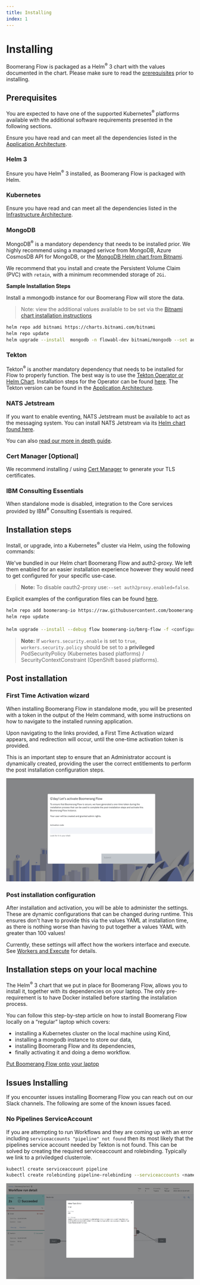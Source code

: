 ```yaml
---
title: Installing
index: 1
---
```


# Installing

Boomerang Flow is packaged as a Helm<sup>®</sup> 3 chart with the values documented in the chart. Please make sure to read the [prerequisites](/docs/boomerang-flow/installing/pre-requisites) prior to installing.

## Prerequisites

You are expected to have one of the supported Kubernetes<sup>®</sup> platforms available with the additional software requirements presented in the following sections.

Ensure you have read and can meet all the dependencies listed in the [Application Architecture](/docs/boomerang-flow/architecture/application).

### Helm 3

Ensure you have Helm<sup>®</sup> 3 installed, as Boomerang Flow is packaged with Helm.

### Kubernetes

Ensure you have read and can meet all the dependencies listed in the [Infrastructure Architecture](/docs/boomerang-flow/architecture/infrastructure).

### MongoDB

MongoDB<sup>®</sup> is a mandatory dependency that needs to be installed prior. We highly recommend using a managed serivce from MongoDB, Azure CosmosDB API for MongoDB, or the [MongoDB Helm chart from Bitnami](https://bitnami.com/stack/mongodb/helm).

We recommend that you install and create the Persistent Volume Claim (PVC) with `retain`, with a minimum recommended storage of `2Gi`.

**Sample Installation Steps**

Install a mmongodb instance for our Boomerang Flow will store the data.

> Note: view the additional values available to be set via the [Bitnami chart installation instructions](https://github.com/bitnami/charts/tree/main/bitnami/mongodb/#installing-the-chart)

```sh
helm repo add bitnami https://charts.bitnami.com/bitnami
helm repo update
helm upgrade --install  mongodb -n flowabl-dev bitnami/mongodb --set auth.databases={boomerang} --set auth.usernames={boomerang} --set readinessProbe.timeoutSeconds=20
```

### Tekton

Tekton<sup>®</sup> is another mandatory dependency that needs to be installed for Flow to properly function. The best way is to use the [Tekton Operator or Helm Chart](https://github.com/tektoncd/operator/releases). Installation steps for the Operator can be found [here](https://tekton.dev/docs/pipelines/install/). The Tekton version can be found in the [Application Architecture](/docs/boomerang-flow/architecture/application).

### NATS Jetstream

If you want to enable eventing, NATS Jetstream must be available to act as the messaging system. You can install NATS Jetstream via its [Helm chart found here](https://artifacthub.io/packages/helm/nats/nack).

You can also [read our more in depth guide](boomerang-flow/installing/installing-nats-jetstream).

### Cert Manager [Optional]

We recommend installing / using [Cert Manager](https://cert-manager.io/docs/installation/helm/) to generate your TLS certificates.

### IBM Consulting Essentials

When standalone mode is disabled, integration to the Core services provided by IBM<sup>®</sup> Consulting Essentials is required.

## Installation steps

Install, or upgrade, into a Kubernetes<sup>®</sup> cluster via Helm, using the following commands:

We've bundled in our Helm chart Boomerang Flow and auth2-proxy. We left them enabled for an easier installation experience however they would need to get configured for your specific use-case.

> **Note:** To disable oauth2-proxy use:`--set auth2proxy.enabled=false`.

Explicit examples of the configuration files can be found [here](https://github.com/boomerang-io/charts/tree/main/examples).

```sh
helm repo add boomerang-io https://raw.githubusercontent.com/boomerang-io/charts/index
helm repo update

helm upgrade --install --debug flow boomerang-io/bmrg-flow -f <configuration.yaml>
```

> **Note:** If `workers.security.enable` is set to `true`, `workers.security.policy` should be set to a **privileged** PodSecurityPolicy (Kubernetes based platforms) / SecurityContextConstraint (OpenShift based platforms).

## Post installation

### First Time Activation wizard

When installing Boomerang Flow in standalone mode, you will be presented with a token in the output of the Helm command, with some instructions on how to navigate to the installed running application.

Upon navigating to the links provided, a First Time Activation wizard appears, and redirection will occur, until the one-time activation token is provided.

This is an important step to ensure that an Administrator account is dynamically created, providing the user the correct entitlements to perform the post installation configuration steps.

![Activation wizard screen](./assets/activation-screen.png)

### Post installation configuration

After installation and activation, you will be able to administer the settings. These are dynamic configurations that can be changed during runtime. This ensures don't have to provide this via the values YAML at installation time, as there is nothing worse than having to put together a values YAML with greater than 100 values!

Currently, these settings will affect how the workers interface and execute. See [Workers and Execute](/docs/boomerang-flow/architecture/worker-and-executor-architecture) for details.

## Installation steps on your local machine

The Helm<sup>®</sup> 3 chart that we put in place for Boomerang Flow, allows you to install it, together with its dependencies on your laptop. The only pre-requirement is to have Docker installed before starting the installation process.

You can follow this step-by-step article on how to install Boomerang Flow locally on a “regular” laptop which covers:

- installing a Kubernetes cluster on the local machine using Kind,
- installing a mongodb instance to store our data,
- installing Boomerang Flow and its dependencies,
- finally activating it and doing a demo workflow.

[Put Boomerang Flow onto your laptop](https://itnext.io/lets-put-boomerang-flow-on-our-laptop-8a63eac2b9e5)

## Issues Installing

If you encounter issues installing Boomerang Flow you can reach out on our Slack channels. The following are some of the known issues faced.

### No Pipelines ServiceAccount

If you are attempting to run Workflows and they are coming up with an error including `serviceaccounts "pipeline" not found` then its most likely that the pipelines service account needed by Tekton is not found. This can be solved by creating the required serviceaccount and rolebinding. Typically we link to a priviledged clusterrole.

```sh
kubectl create serviceaccount pipeline
kubectl create rolebinding pipeline-rolebinding --serviceaccounts <namespace>:pipeline --clusterrole=<clusterrole>
```

![ServiceAccount Error](./assets/installing-issues-serviceaccount.png)

